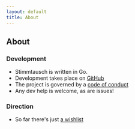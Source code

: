 ```yaml
---
layout: default
title: About
---
```


## About

### Development

* Stimmtausch is written in Go.
* Development takes place on [GitHub](https://github.com/makyo/st)
* The project is governed by a [code of conduct](/code-of-conduct)
* Any dev help is welcome, as are issues!

### Direction

* So far there's just [a wishlist](/wishlist)
